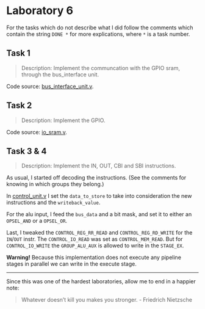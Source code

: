 # Laboratory 6

For the tasks which do not describe what I did follow the comments which contain
the string `DONE *` for more explications, where `*` is a task number.

## Task 1

> Description: Implement the communcation with the GPIO sram, through the
> bus_interface unit.

Code source: [bus_interface_unit.v](bus_interface_unit.v).

## Task 2

> Description: Implement the GPIO.

Code source: [io_sram.v](io_sram.v).

## Task 3 & 4

> Description: Implement the IN, OUT, CBI and SBI instructions.

As usual, I started off decoding the instructions. (See the comments for knowing
in which groups they belong.)

In [control_unit.v](control_unit.v) I set the `data_to_store` to take into
consideration the new instructions and the `writeback_value`.

For the alu input, I feed the `bus_data` and a bit mask, and set it to either an
`OPSEL_AND` or a `OPSEL_OR`.

Last, I tweaked the `CONTROL_REG_RR_READ` and `CONTROL_REG_RD_WRITE` for the
`IN`/`OUT` instr. The `CONTROL_IO_READ` was set as `CONTROL_MEM_READ`. But for
`CONTROL_IO_WRITE` the `GROUP_ALU_AUX` is allowed to write in the `STAGE_EX`.

**Warning!** Because this implementation does not execute any pipeline stages in
parallel we can write in the execute stage.

---

Since this was one of the hardest laboratories, allow me to end in a happier
note:

> Whatever doesn’t kill you makes you stronger. - Friedrich Nietzsche
